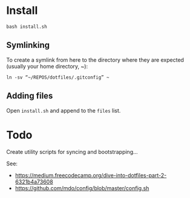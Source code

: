 # Install

`bash install.sh`

## Symlinking

To create a symlink from here to the directory where they are expected (usually your home directory, ~):

```
ln -sv “~/REPOS/dotfiles/.gitconfig” ~
```

## Adding files

Open `install.sh` and append to the `files` list.

# Todo

Create utility scripts for syncing and bootstrapping…

See:

- https://medium.freecodecamp.org/dive-into-dotfiles-part-2-6321b4a73608
- https://github.com/mdo/config/blob/master/config.sh
